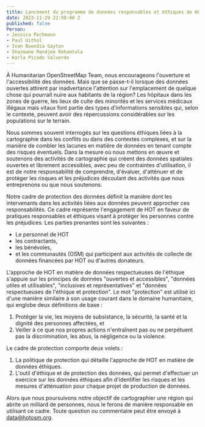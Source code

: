 ```yaml
---
title: Lancement du programme de données responsables et éthiques de HOT
date: 2023-11-29 22:58:00 Z
published: false
Person:
- Jessica Pechmann
- Paul Uithol
- Ivan Buendía Gayton
- Shazmane Mandjee Rehamtula
- Karla Picado Valverde
---
```


À Humanitarian OpenStreetMap Team, nous encourageons l'ouverture et l'accessibilité des données. Mais que se passe-t-il lorsque des données ouvertes attirent par inadvertance l'attention sur l'emplacement de quelque chose qui pourrait nuire aux habitants de la région? Les hôpitaux dans les zones de guerre, les lieux de culte des minorités et les services médicaux illégaux mais vitaux font partie des types d'informations sensibles qui, selon le contexte, peuvent avoir des répercussions considérables sur les populations sur le terrain.

Nous sommes souvent interrogés sur les questions éthiques liées à la cartographie dans les conflits ou dans des contextes complexes, et sur la manière de combler les lacunes en matière de données en tenant compte des risques éventuels. Dans la mesure où nous mettons en œuvre et soutenons des activités de cartographie qui créent des données spatiales ouvertes et librement accessibles, avec peu de contraintes d'utilisation, il est de notre responsabilité de comprendre, d'évaluer, d'atténuer et de protéger les risques et les préjudices découlant des activités que nous entreprenons ou que nous soutenons.

Notre cadre de protection des données définit la manière dont les intervenants dans les activités liées aux données peuvent approcher ces responsabilités. Ce cadre représente l'engagement de HOT en faveur de pratiques responsables et éthiques visant à protéger les personnes contre les préjudices. Les parties prenantes sont les suivantes : 
* Le personnel de HOT
* les contractants,
* les bénévoles,
* et les communautés (OSM) qui participent aux activités de collecte de données financées par HOT ou d'autres donateurs.

L'approche de HOT en matière de données respectueuses de l'éthique s'appuie sur les principes de données "ouvertes et accessibles", "données utiles et utilisables", "inclusives et représentatives" et "données respectueuses de l'éthique et protection".
Le mot "protection" est utilisé ici d'une manière similaire à son usage courant dans le domaine humanitaire, qui englobe deux définitions de base :
1. Protéger la vie, les moyens de subsistance, la sécurité, la santé et la dignité des personnes affectées, et
2. Veiller à ce que nos propres actions n'entraînent pas ou ne perpétuent pas la discrimination, les abus, la négligence ou la violence.

Le cadre de protection comporte deux volets :
1. La politique de protection qui détaille l'approche de HOT en matière de données éthiques.
2. L'outil d'éthique et de protection des données, qui permet d'effectuer un exercice sur les données éthiques afin d'identifier les risques et les mesures d'atténuation pour chaque projet de production de données.

Alors que nous poursuivons notre objectif de cartographier une région qui abrite un milliard de personnes, nous le ferons de manière responsable en utilisant ce cadre. Toute question ou commentaire peut être envoyé à data@hotosm.org.